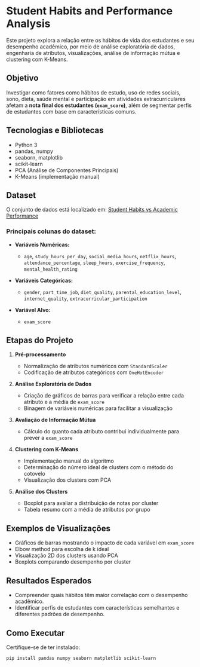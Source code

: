 # Student Habits and Performance Analysis

Este projeto explora a relação entre os hábitos de vida dos estudantes e seu desempenho acadêmico, por meio de análise exploratória de dados, engenharia de atributos, visualizações, análise de informação mútua e clustering com K-Means.

## Objetivo

Investigar como fatores como hábitos de estudo, uso de redes sociais, sono, dieta, saúde mental e participação em atividades extracurriculares afetam a **nota final dos estudantes (`exam_score`)**, além de segmentar perfis de estudantes com base em características comuns.

## Tecnologias e Bibliotecas

- Python 3
- pandas, numpy
- seaborn, matplotlib
- scikit-learn
- PCA (Análise de Componentes Principais)
- K-Means (implementação manual)

## Dataset

O conjunto de dados está localizado em: [Student Habits vs Academic Performance](https://www.kaggle.com/datasets/jayaantanaath/student-habits-vs-academic-performance/data)

### Principais colunas do dataset:

- **Variáveis Numéricas:**
  - `age`, `study_hours_per_day`, `social_media_hours`, `netflix_hours`, `attendance_percentage`, `sleep_hours`, `exercise_frequency`, `mental_health_rating`
  
- **Variáveis Categóricas:**
  - `gender`, `part_time_job`, `diet_quality`, `parental_education_level`, `internet_quality`, `extracurricular_participation`
  
- **Variável Alvo:**
  - `exam_score`

## Etapas do Projeto

1. **Pré-processamento**
   - Normalização de atributos numéricos com `StandardScaler`
   - Codificação de atributos categóricos com `OneHotEncoder`

2. **Análise Exploratória de Dados**
   - Criação de gráficos de barras para verificar a relação entre cada atributo e a média de `exam_score`
   - Binagem de variáveis numéricas para facilitar a visualização

3. **Avaliação de Informação Mútua**
   - Cálculo do quanto cada atributo contribui individualmente para prever a `exam_score`

4. **Clustering com K-Means**
   - Implementação manual do algoritmo
   - Determinação do número ideal de clusters com o método do cotovelo
   - Visualização dos clusters com PCA

5. **Análise dos Clusters**
   - Boxplot para avaliar a distribuição de notas por cluster
   - Tabela resumo com a média de atributos por grupo

## Exemplos de Visualizações

- Gráficos de barras mostrando o impacto de cada variável em `exam_score`
- Elbow method para escolha de k ideal
- Visualização 2D dos clusters usando PCA
- Boxplots comparando desempenho por cluster

## Resultados Esperados

- Compreender quais hábitos têm maior correlação com o desempenho acadêmico.
- Identificar perfis de estudantes com características semelhantes e diferentes padrões de desempenho.

## Como Executar

Certifique-se de ter instalado:

```bash
pip install pandas numpy seaborn matplotlib scikit-learn
